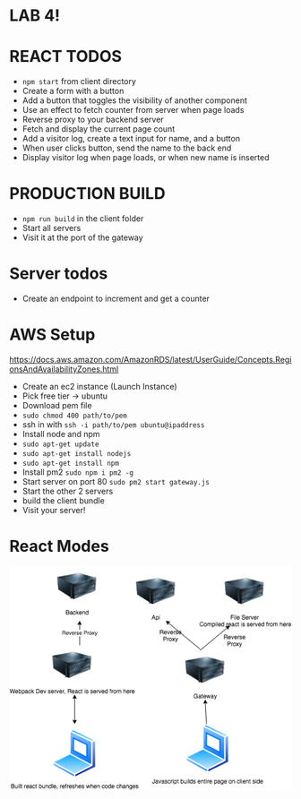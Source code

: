 # LAB 4!
# REACT TODOS
- `npm start` from client directory 
- Create a form with a button
- Add a button that toggles the visibility of another component
- Use an effect to fetch counter from server when page loads
- Reverse proxy to your backend server
- Fetch and display the current page count
- Add a visitor log, create a text input for name, and a button
- When user clicks button, send the name to the back end
- Display visitor log when page loads, or when new name is inserted

# PRODUCTION BUILD
- `npm run build` in the client folder
- Start all servers
- Visit it at the port of the gateway

# Server todos
- Create an endpoint to increment and get a counter

# AWS Setup
https://docs.aws.amazon.com/AmazonRDS/latest/UserGuide/Concepts.RegionsAndAvailabilityZones.html

- Create an ec2 instance (Launch Instance)
- Pick free tier -> ubuntu
- Download pem file
- `sudo chmod 400 path/to/pem`
- ssh in with `ssh -i path/to/pem ubuntu@ipaddress`
- Install node and npm
- `sudo apt-get update`
- `sudo apt-get install nodejs`
- `sudo apt-get install npm`
- Install pm2 `sudo npm i pm2 -g`
- Start server on port 80 `sudo pm2 start gateway.js` 
- Start the other 2 servers
- build the client bundle
- Visit your server!

# React Modes
![proxy](ReactProxies.png)